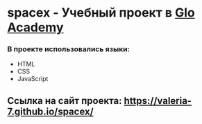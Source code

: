 # spacex - Учебный проект в [Glo Academy](https://glo.academy/)

### В проекте использовались языки:
* HTML
* CSS
* JavaScript

## Ссылка на сайт проекта: https://valeria-7.github.io/spacex/
